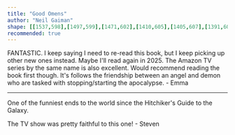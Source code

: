 ```yaml
---
title: "Good Omens"
author: "Neil Gaiman"
shape: [[1537,598],[1497,599],[1471,602],[1410,605],[1405,607],[1391,607],[1386,609],[1381,614],[1377,625],[1378,654],[1375,665],[1374,688],[1375,711],[1372,823],[1372,1683],[1374,1700],[1373,1723],[1376,1730],[1378,1743],[1400,1754],[1448,1750],[1471,1745],[1526,1738],[1559,1731],[1576,1725],[1581,1720],[1584,1711],[1583,1651],[1585,1640],[1585,1604],[1587,1576],[1586,1559],[1589,1505],[1592,1305],[1595,1254],[1594,1235],[1596,1212],[1596,1146],[1598,1120],[1597,1075],[1601,1039],[1601,958],[1603,926],[1602,901],[1604,877],[1608,680],[1607,655],[1605,646],[1591,621],[1578,604],[1571,598]]
recommended: true
---
```

FANTASTIC.  I keep saying I need to re-read this book, but I keep picking up other new ones instead.  Maybe I'll read again in 2025.  The Amazon TV series by the same name is also excellent.  Would recommend reading the book first though.  It's follows the friendship between an angel and demon who are tasked with stopping/starting the apocalypse.  - Emma 

---

One of the funniest ends to the world since the Hitchiker's Guide to the Galaxy.

The TV show was pretty faithful to this one! - Steven
